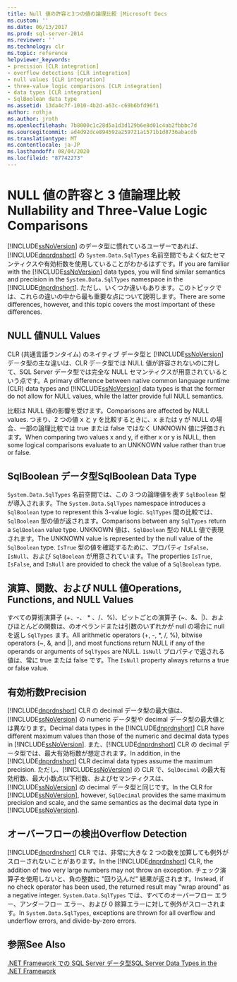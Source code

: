 ```yaml
---
title: Null 値の許容と3つの値の論理比較 |Microsoft Docs
ms.custom: ''
ms.date: 06/13/2017
ms.prod: sql-server-2014
ms.reviewer: ''
ms.technology: clr
ms.topic: reference
helpviewer_keywords:
- precision [CLR integration]
- overflow detections [CLR integration]
- null values [CLR integration]
- three-value logic comparisons [CLR integration]
- data types [CLR integration]
- SqlBoolean data type
ms.assetid: 13da4c7f-1010-4b2d-a63c-c69b6bfd96f1
author: rothja
ms.author: jroth
ms.openlocfilehash: 7b8000c1c28d5a1d3d129b6e8d01c4ab2fbbbc7d
ms.sourcegitcommit: ad4d92dce894592a259721a1571b1d8736abacdb
ms.translationtype: MT
ms.contentlocale: ja-JP
ms.lasthandoff: 08/04/2020
ms.locfileid: "87742273"
---
```

# <a name="nullability-and-three-value-logic-comparisons"></a><span data-ttu-id="18d20-102">NULL 値の許容と 3 値論理比較</span><span class="sxs-lookup"><span data-stu-id="18d20-102">Nullability and Three-Value Logic Comparisons</span></span>
  <span data-ttu-id="18d20-103">[!INCLUDE[ssNoVersion](../../includes/ssnoversion-md.md)] のデータ型に慣れているユーザーであれば、[!INCLUDE[dnprdnshort](../../includes/dnprdnshort-md.md)] の `System.Data.SqlTypes` 名前空間でもよく似たセマンティクスや有効桁数を使用していることがわかるはずです。</span><span class="sxs-lookup"><span data-stu-id="18d20-103">If you are familiar with the [!INCLUDE[ssNoVersion](../../includes/ssnoversion-md.md)] data types, you will find similar semantics and precision in the `System.Data.SqlTypes` namespace in the [!INCLUDE[dnprdnshort](../../includes/dnprdnshort-md.md)].</span></span> <span data-ttu-id="18d20-104">ただし、いくつか違いもあります。このトピックでは、これらの違いの中から最も重要な点について説明します。</span><span class="sxs-lookup"><span data-stu-id="18d20-104">There are some differences, however, and this topic covers the most important of these differences.</span></span>  
  
## <a name="null-values"></a><span data-ttu-id="18d20-105">NULL 値</span><span class="sxs-lookup"><span data-stu-id="18d20-105">NULL Values</span></span>  
 <span data-ttu-id="18d20-106">CLR (共通言語ランタイム) のネイティブ データ型と [!INCLUDE[ssNoVersion](../../includes/ssnoversion-md.md)] データ型の主な違いは、CLR データ型では NULL 値が許容されないのに対して、SQL Server データ型では完全な NULL セマンティクスが用意されているという点です。</span><span class="sxs-lookup"><span data-stu-id="18d20-106">A primary difference between native common language runtime (CLR) data types and [!INCLUDE[ssNoVersion](../../includes/ssnoversion-md.md)] data types is that the former do not allow for NULL values, while the latter provide full NULL semantics.</span></span>  
  
 <span data-ttu-id="18d20-107">比較は NULL 値の影響を受けます。</span><span class="sxs-lookup"><span data-stu-id="18d20-107">Comparisons are affected by NULL values.</span></span> <span data-ttu-id="18d20-108">つまり、2 つの値 x と y を比較するときに、x または y が NULL の場合、一部の論理比較では true または false ではなく UNKNOWN 値に評価されます。</span><span class="sxs-lookup"><span data-stu-id="18d20-108">When comparing two values x and y, if either x or y is NULL, then some logical comparisons evaluate to an UNKNOWN value rather than true or false.</span></span>  
  
## <a name="sqlboolean-data-type"></a><span data-ttu-id="18d20-109">SqlBoolean データ型</span><span class="sxs-lookup"><span data-stu-id="18d20-109">SqlBoolean Data Type</span></span>  
 <span data-ttu-id="18d20-110">`System.Data.SqlTypes` 名前空間では、この 3 つの論理値を表す `SqlBoolean` 型が導入されます。</span><span class="sxs-lookup"><span data-stu-id="18d20-110">The `System.Data.SqlTypes` namespace introduces a `SqlBoolean` type to represent this 3-value logic.</span></span> <span data-ttu-id="18d20-111">`SqlTypes` 間の比較では、`SqlBoolean` 型の値が返されます。</span><span class="sxs-lookup"><span data-stu-id="18d20-111">Comparisons between any `SqlTypes` return a `SqlBoolean` value type.</span></span> <span data-ttu-id="18d20-112">UNKNOWN 値は、`SqlBoolean` 型の NULL 値で表現されます。</span><span class="sxs-lookup"><span data-stu-id="18d20-112">The UNKNOWN value is represented by the null value of the `SqlBoolean` type.</span></span> <span data-ttu-id="18d20-113">`IsTrue` 型の値を確認するために、プロパティ `IsFalse`、`IsNull`、および `SqlBoolean` が用意されています。</span><span class="sxs-lookup"><span data-stu-id="18d20-113">The properties `IsTrue`, `IsFalse`, and `IsNull` are provided to check the value of a `SqlBoolean` type.</span></span>  
  
## <a name="operations-functions-and-null-values"></a><span data-ttu-id="18d20-114">演算、関数、および NULL 値</span><span class="sxs-lookup"><span data-stu-id="18d20-114">Operations, Functions, and NULL Values</span></span>  
 <span data-ttu-id="18d20-115">すべての算術演算子 (+、-、 \* 、/、%)、ビットごとの演算子 (~、&、|)、およびほとんどの関数は、のオペランドまたは引数のいずれかが null の場合に null を返し `SqlTypes` ます。</span><span class="sxs-lookup"><span data-stu-id="18d20-115">All arithmetic operators (+, -, \*, /, %), bitwise operators (~, &, and |), and most functions return NULL if any of the operands or arguments of `SqlTypes` are NULL.</span></span> <span data-ttu-id="18d20-116">`IsNull` プロパティで返される値は、常に true または false です。</span><span class="sxs-lookup"><span data-stu-id="18d20-116">The `IsNull` property always returns a true or false value.</span></span>  
  
## <a name="precision"></a><span data-ttu-id="18d20-117">有効桁数</span><span class="sxs-lookup"><span data-stu-id="18d20-117">Precision</span></span>  
 <span data-ttu-id="18d20-118">[!INCLUDE[dnprdnshort](../../includes/dnprdnshort-md.md)] CLR の decimal データ型の最大値は、[!INCLUDE[ssNoVersion](../../includes/ssnoversion-md.md)] の numeric データ型や decimal データ型の最大値とは異なります。</span><span class="sxs-lookup"><span data-stu-id="18d20-118">Decimal data types in the [!INCLUDE[dnprdnshort](../../includes/dnprdnshort-md.md)] CLR have different maximum values than those of the numeric and decimal data types in [!INCLUDE[ssNoVersion](../../includes/ssnoversion-md.md)].</span></span> <span data-ttu-id="18d20-119">また、[!INCLUDE[dnprdnshort](../../includes/dnprdnshort-md.md)] CLR の decimal データ型では、最大有効桁数が想定されます。</span><span class="sxs-lookup"><span data-stu-id="18d20-119">In addition, in the [!INCLUDE[dnprdnshort](../../includes/dnprdnshort-md.md)] CLR decimal data types assume the maximum precision.</span></span> <span data-ttu-id="18d20-120">ただし、[!INCLUDE[ssNoVersion](../../includes/ssnoversion-md.md)] の CLR で、`SqlDecimal` の最大有効桁数、最大小数点以下桁数、およびセマンティクスは、[!INCLUDE[ssNoVersion](../../includes/ssnoversion-md.md)] の decimal データ型と同じです。</span><span class="sxs-lookup"><span data-stu-id="18d20-120">In the CLR for [!INCLUDE[ssNoVersion](../../includes/ssnoversion-md.md)], however, `SqlDecimal` provides the same maximum precision and scale, and the same semantics as the decimal data type in [!INCLUDE[ssNoVersion](../../includes/ssnoversion-md.md)].</span></span>  
  
## <a name="overflow-detection"></a><span data-ttu-id="18d20-121">オーバーフローの検出</span><span class="sxs-lookup"><span data-stu-id="18d20-121">Overflow Detection</span></span>  
 <span data-ttu-id="18d20-122">[!INCLUDE[dnprdnshort](../../includes/dnprdnshort-md.md)] CLR では、非常に大きな 2 つの数を加算しても例外がスローされないことがあります。</span><span class="sxs-lookup"><span data-stu-id="18d20-122">In the [!INCLUDE[dnprdnshort](../../includes/dnprdnshort-md.md)] CLR, the addition of two very large numbers may not throw an exception.</span></span> <span data-ttu-id="18d20-123">チェック演算子を使用しないと、負の整数に "回り込んだ" 結果が返されます。</span><span class="sxs-lookup"><span data-stu-id="18d20-123">Instead, if no check operator has been used, the returned result may "wrap around" as a negative integer.</span></span> <span data-ttu-id="18d20-124">`System.Data.SqlTypes` では、すべてのオーバーフロー エラー、アンダーフロー エラー、および 0 除算エラーに対して例外がスローされます。</span><span class="sxs-lookup"><span data-stu-id="18d20-124">In `System.Data.SqlTypes`, exceptions are thrown for all overflow and underflow errors, and divide-by-zero errors.</span></span>  
  
## <a name="see-also"></a><span data-ttu-id="18d20-125">参照</span><span class="sxs-lookup"><span data-stu-id="18d20-125">See Also</span></span>  
 [<span data-ttu-id="18d20-126">.NET Framework での SQL Server データ型</span><span class="sxs-lookup"><span data-stu-id="18d20-126">SQL Server Data Types in the .NET Framework</span></span>](sql-server-data-types-in-the-net-framework.md)  
  
  
